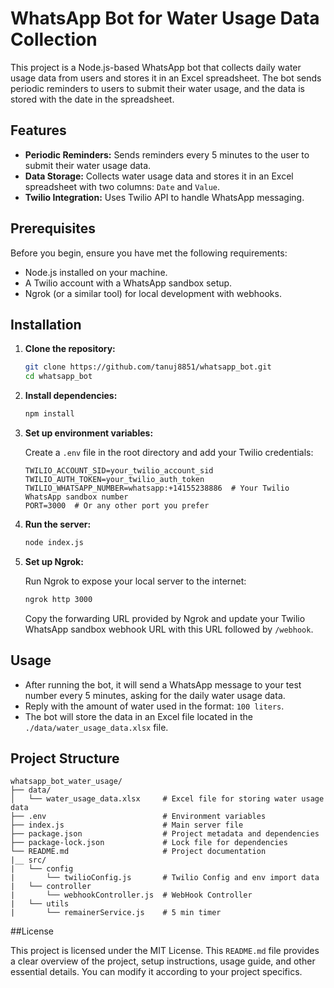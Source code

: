 # WhatsApp Bot for Water Usage Data Collection

This project is a Node.js-based WhatsApp bot that collects daily water usage data from users and stores it in an Excel spreadsheet. The bot sends periodic reminders to users to submit their water usage, and the data is stored with the date in the spreadsheet.

## Features

- **Periodic Reminders:** Sends reminders every 5 minutes to the user to submit their water usage data.
- **Data Storage:** Collects water usage data and stores it in an Excel spreadsheet with two columns: `Date` and `Value`.
- **Twilio Integration:** Uses Twilio API to handle WhatsApp messaging.

## Prerequisites

Before you begin, ensure you have met the following requirements:

- Node.js installed on your machine.
- A Twilio account with a WhatsApp sandbox setup.
- Ngrok (or a similar tool) for local development with webhooks.

## Installation

1. **Clone the repository:**

    ```bash
    git clone https://github.com/tanuj8851/whatsapp_bot.git
    cd whatsapp_bot
    ```

2. **Install dependencies:**

    ```bash
    npm install
    ```

3. **Set up environment variables:**

   Create a `.env` file in the root directory and add your Twilio credentials:

    ```plaintext
    TWILIO_ACCOUNT_SID=your_twilio_account_sid
    TWILIO_AUTH_TOKEN=your_twilio_auth_token
    TWILIO_WHATSAPP_NUMBER=whatsapp:+14155238886  # Your Twilio WhatsApp sandbox number
    PORT=3000  # Or any other port you prefer
    ```

4. **Run the server:**

    ```bash
    node index.js
    ```

5. **Set up Ngrok:**

    Run Ngrok to expose your local server to the internet:

    ```bash
    ngrok http 3000
    ```

   Copy the forwarding URL provided by Ngrok and update your Twilio WhatsApp sandbox webhook URL with this URL followed by `/webhook`.

## Usage

- After running the bot, it will send a WhatsApp message to your test number every 5 minutes, asking for the daily water usage data.
- Reply with the amount of water used in the format: `100 liters`.
- The bot will store the data in an Excel file located in the `./data/water_usage_data.xlsx` file.

## Project Structure

```plaintext
whatsapp_bot_water_usage/
├── data/
│   └── water_usage_data.xlsx     # Excel file for storing water usage data
├── .env                          # Environment variables
├── index.js                      # Main server file
├── package.json                  # Project metadata and dependencies
├── package-lock.json             # Lock file for dependencies
└── README.md                     # Project documentation
|__ src/
|   └── config
|       └── twilioConfig.js       # Twilio Config and env import data
|   └── controller
|       └── webhookController.js  # WebHook Controller
|   └── utils
|       └── remainerService.js    # 5 min timer
```


##License

This project is licensed under the MIT License.
This `README.md` file provides a clear overview of the project, setup instructions, usage guide, and other essential details. You can modify it according to your project specifics.



   
